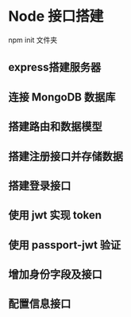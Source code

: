 # Node 接口搭建

npm init 文件夹

## express搭建服务器



## 连接 MongoDB 数据库



## 搭建路由和数据模型



## 搭建注册接口并存储数据



## 搭建登录接口



## 使用 jwt 实现 token



## 使用 passport-jwt 验证



## 增加身份字段及接口



## 配置信息接口
